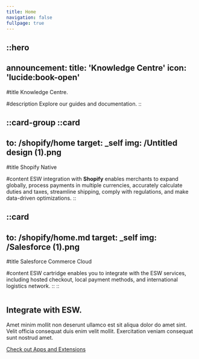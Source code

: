 ```yaml
---
title: Home
navigation: false
fullpage: true
---
```


::hero
---
announcement:
  title: 'Knowledge Centre'
  icon: 'lucide:book-open'
---

#title
Knowledge Centre.

#description
Explore our guides and documentation.
::


::card-group
  ::card
  ---
  to: /shopify/home
  target: _self
  img: /Untitled design (1).png
  ---
  #title
  Shopify Native

  #content
  ESW integration with **Shopify** enables merchants to expand globally, process payments in multiple currencies, accurately calculate duties and taxes, streamline shipping, comply with regulations, and make data-driven optimizations.
  ::

  ::card
  ---
  to: /shopify/home.md
  target: _self
  img: /Salesforce (1).png
  ---
  #title
  Salesforce Commerce Cloud

  #content
  ESW cartridge enables you to integrate with the ESW services, including hosted checkout, local payment methods, and international logistics network.
  ::
::


<section class="py-10 bg-white sm:py-16 lg:py-24">
    <div class="px-4 mx-auto sm:px-6 lg:px-8 max-w-7xl">
        <div class="grid items-center grid-cols-1 gap-y-12 lg:grid-cols-2 lg:gap-x-24">
            <div>
                <img class="w-full max-w-md mx-auto" src="https://cdn.rareblocks.xyz/collection/celebration/images/integration/2/services-icons.png" alt="" />
            </div>

  <div class="text-center lg:text-left">
                <h2 class="text-3xl font-bold leading-tight text-black sm:text-4xl lg:text-5xl">Integrate with ESW.</h2>
                <p class="mt-6 text-base text-gray-600">Amet minim mollit non deserunt ullamco est sit aliqua dolor do amet sint. Velit officia consequat duis enim velit mollit. Exercitation veniam consequat sunt nostrud amet.</p>

  <a href="#" title="" class="inline-flex items-center justify-center px-8 py-4 font-semibold text-white transition-all duration-200 bg-blue-600 rounded-md mt-9 hover:bg-blue-700 focus:bg-blue-700" role="button"> Check out Apps and Extensions </a>
            </div>
        </div>
    </div>
</section>
